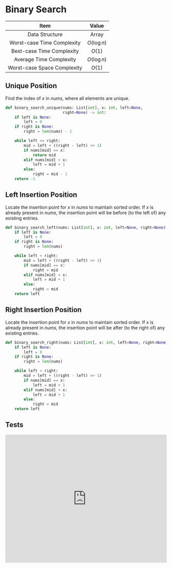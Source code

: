 # Binary Search

|            Item             |    Value    |
| :-------------------------: | :---------: |
|       Data Structure        |    Array    |
| Worst-case Time Complexity  | $O(\log n)$ |
|  Best-case Time Complexity  |   $O(1)$    |
|   Average Time Complexity   | $O(\log n)$ |
| Worst-case Space Complexity |   $O(1)$    |

## Unique Position

Find the index of $x$ in $nums$, where all elements are unique.

```py
def binary_search_unique(nums: List[int], x: int, left=None,
                         right=None) -> int:
    if left is None:
        left = 0
    if right is None:
        right = len(nums) - 1

    while left <= right:
        mid = left + ((right - left) >> 1)
        if nums[mid] == x:
            return mid
        elif nums[mid] < x:
            left = mid + 1
        else:
            right = mid - 1
    return -1
```

## Left Insertion Position

Locate the insertion point for $x$ in $nums$ to maintain sorted order. If $x$ is already present in $nums$, the insertion point will be before (to the left of) any existing entries.

```py
def binary_search_left(nums: List[int], x: int, left=None, right=None) -> int:
    if left is None:
        left = 0
    if right is None:
        right = len(nums)

    while left < right:
        mid = left + ((right - left) >> 1)
        if nums[mid] == x:
            right = mid
        elif nums[mid] < x:
            left = mid + 1
        else:
            right = mid
    return left
```

## Right Insertion Position

Locate the insertion point for $x$ in $nums$ to maintain sorted order. If $x$ is already present in $nums$, the insertion point will be after (to the right of) any existing entries.

```py
def binary_search_right(nums: List[int], x: int, left=None, right=None) -> int:
    if left is None:
        left = 0
    if right is None:
        right = len(nums)

    while left < right:
        mid = left + ((right - left) >> 1)
        if nums[mid] == x:
            left = mid + 1
        elif nums[mid] < x:
            left = mid + 1
        else:
            right = mid
    return left
```

## Tests

<iframe height="400px" width="100%" src="https://repl.it/@LucienZhang/binary-search?lite=true" scrolling="no" frameborder="no" allowtransparency="true" allowfullscreen="true" sandbox="allow-forms allow-pointer-lock allow-popups allow-same-origin allow-scripts allow-modals"></iframe>

